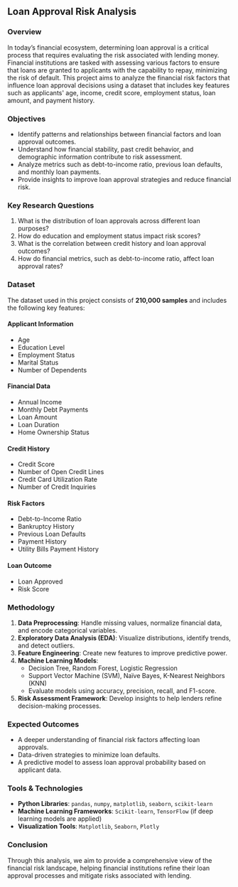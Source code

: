 ## Loan Approval Risk Analysis

### Overview
In today’s financial ecosystem, determining loan approval is a critical process that requires evaluating the risk associated with lending money. Financial institutions are tasked with assessing various factors to ensure that loans are granted to applicants with the capability to repay, minimizing the risk of default. This project aims to analyze the financial risk factors that influence loan approval decisions using a dataset that includes key features such as applicants' age, income, credit score, employment status, loan amount, and payment history.

### Objectives
- Identify patterns and relationships between financial factors and loan approval outcomes.
- Understand how financial stability, past credit behavior, and demographic information contribute to risk assessment.
- Analyze metrics such as debt-to-income ratio, previous loan defaults, and monthly loan payments.
- Provide insights to improve loan approval strategies and reduce financial risk.

### Key Research Questions
1. What is the distribution of loan approvals across different loan purposes?
2. How do education and employment status impact risk scores?
3. What is the correlation between credit history and loan approval outcomes?
4. How do financial metrics, such as debt-to-income ratio, affect loan approval rates?

### Dataset
The dataset used in this project consists of **210,000 samples** and includes the following key features:

#### Applicant Information
- Age
- Education Level
- Employment Status
- Marital Status
- Number of Dependents

#### Financial Data
- Annual Income
- Monthly Debt Payments
- Loan Amount
- Loan Duration
- Home Ownership Status

#### Credit History
- Credit Score
- Number of Open Credit Lines
- Credit Card Utilization Rate
- Number of Credit Inquiries

#### Risk Factors
- Debt-to-Income Ratio
- Bankruptcy History
- Previous Loan Defaults
- Payment History
- Utility Bills Payment History

#### Loan Outcome
- Loan Approved
- Risk Score

### Methodology
1. **Data Preprocessing**: Handle missing values, normalize financial data, and encode categorical variables.
2. **Exploratory Data Analysis (EDA)**: Visualize distributions, identify trends, and detect outliers.
3. **Feature Engineering**: Create new features to improve predictive power.
4. **Machine Learning Models**:
   - Decision Tree, Random Forest, Logistic Regression
   - Support Vector Machine (SVM), Naïve Bayes, K-Nearest Neighbors (KNN)
   - Evaluate models using accuracy, precision, recall, and F1-score.
5. **Risk Assessment Framework**: Develop insights to help lenders refine decision-making processes.

### Expected Outcomes
- A deeper understanding of financial risk factors affecting loan approvals.
- Data-driven strategies to minimize loan defaults.
- A predictive model to assess loan approval probability based on applicant data.

### Tools & Technologies
- **Python Libraries**: `pandas`, `numpy`, `matplotlib`, `seaborn`, `scikit-learn`
- **Machine Learning Frameworks**: `Scikit-learn`, `TensorFlow` (if deep learning models are applied)
- **Visualization Tools**: `Matplotlib`, `Seaborn`, `Plotly`

### Conclusion
Through this analysis, we aim to provide a comprehensive view of the financial risk landscape, helping financial institutions refine their loan approval processes and mitigate risks associated with lending.
